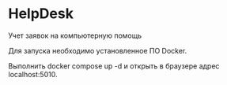 # HelpDesk
Учет заявок на компьютерную помощь

Для запуска необходимо установленное ПО Docker.

Выполнить docker compose up -d и открыть в браузере адрес localhost:5010.

